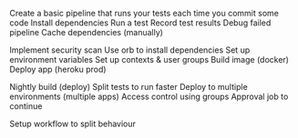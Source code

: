 
Create a basic pipeline that runs your tests each time you commit some code
Install dependencies
Run a test
Record test results
Debug failed pipeline
Cache dependencies (manually)

Implement security scan
Use orb to install dependencies
Set up environment variables
Set up contexts & user groups
Build image (docker)
Deploy app (heroku prod)

Nightly build (deploy)
Split tests to run faster
Deploy to multiple environments (multiple apps)
Access control using groups
Approval job to continue

Setup workflow to split behaviour



